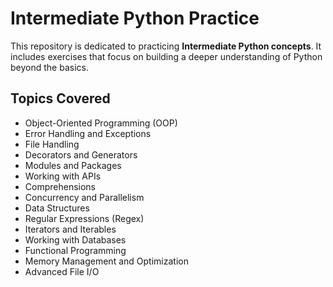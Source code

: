 # Intermediate Python Practice

This repository is dedicated to practicing **Intermediate Python concepts**. It includes exercises that focus on building a deeper understanding of Python beyond the basics.

## Topics Covered

- Object-Oriented Programming (OOP)
- Error Handling and Exceptions
- File Handling
- Decorators and Generators
- Modules and Packages
- Working with APIs
- Comprehensions
- Concurrency and Parallelism
- Data Structures
- Regular Expressions (Regex)
- Iterators and Iterables
- Working with Databases
- Functional Programming
- Memory Management and Optimization
- Advanced File I/O
